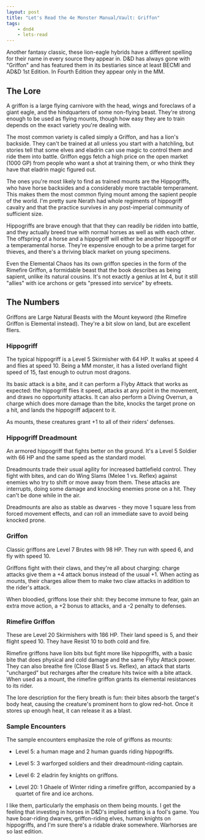 ```yaml
---
layout: post
title: "Let's Read the 4e Monster Manual/Vault: Griffon"
tags:
    - dnd4
    - lets-read
---
```


Another fantasy classic, these lion-eagle hybrids have a different spelling for
their name in every source they appear in. D&D has always gone with "Griffon"
and has featured them in its bestiaries since at least BECMI and AD&D 1st
Edition. In Fourth Edition they appear only in the MM.

## The Lore

A griffon is a large flying carnivore with the head, wings and foreclaws of a
giant eagle, and the hindquarters of some non-flying beast. They're strong
enough to be used as flying mounts, though how easy they are to train depends on
the exact variety you're dealing with.

The most common variety is called simply a Griffon, and has a lion's
backside. They can't be trained at all unless you start with a hatchling, but
stories tell that some elves and eladrin can use magic to control them and ride
them into battle. Griffon eggs fetch a high price on the open market (1000 GP)
from people who want a shot at training them, or who think they have that
eladrin magic figured out.

The ones you're most likely to find as trained mounts are the Hippogriffs, who
have horse backsides and a considerably more tractable temperament. This makes
them the most common flying mount among the sapient people of the world. I'm
pretty sure Nerath had whole regiments of hippogriff cavalry and that the
practice survives in any post-imperial community of sufficient size.

Hippogriffs are brave enough that that they can readily be ridden into battle,
and they actually breed true with normal horses as well as with each other. The
offspring of a horse and a hippogriff will either be another hippogriff or a
temperamental horse. They're expensive enough to be a prime target for thieves,
and there's a thriving black market on young specimens.

Even the Elemental Chaos has its own griffon species in the form of the Rimefire
Griffon, a formidable beast that the book describes as being sapient, unlike its
natural cousins. It's not exactly a genius at Int 4, but it still "allies" with
ice archons or gets "pressed into service" by efreets.

## The Numbers

Griffons are Large Natural Beasts with the Mount keyword (the Rimefire Griffon
is Elemental instead). They're a bit slow on land, but are excellent fliers.

### Hippogriff

The typical hippogriff is a Level 5 Skirmisher with 64 HP. It walks at speed 4
and flies at speed 10. Being a MM monster, it has a listed overland flight speed
of 15, fast enough to outrun most dragons.

Its basic attack is a bite, and it can perform a Flyby Attack that works as
expected: the hippogriff flies it speed, attacks at any point in the movement,
and draws no opportunity attacks. It can also perform a Diving Overrun, a charge
which does more damage than the bite, knocks the target prone on a hit, and
lands the hippogriff adjacent to it.

As mounts, these creatures grant +1 to all of their riders' defenses.

### Hippogriff Dreadmount

An armored hippogriff that fights better on the ground. It's a Level 5 Soldier
with 66 HP and the same speed as the standard model.

Dreadmounts trade their usual agility for increased battlefield control. They
fight with bites, and can do Wing Slams (Melee 1 vs. Reflex) against enemies who
try to shift or move away from them. These attacks are interrupts, doing some
damage and knocking enemies prone on a hit. They can't be done while in the air.

Dreadmounts are also as stable as dwarves - they move 1 square less from forced
movement effects, and can roll an immediate save to avoid being knocked prone.

### Griffon

Classic griffons are Level 7 Brutes with 98 HP. They run with speed 6, and fly
with speed 10.

Griffons fight with their claws, and they're all about charging: charge attacks
give them a +4 attack bonus instead of the usual +1. When acting as mounts,
their charges allow them to make two claw attacks in addition to the rider's
attack.

When bloodied, griffons lose their shit: they become immune to fear, gain an
extra move action, a +2 bonus to attacks, and a -2 penalty to defenses.

### Rimefire Griffon

These are Level 20 Skirmishers with 186 HP. Their land speed is 5, and their
flight speed 10. They have Resist 10 to both cold and fire.

Rimefire griffons have lion bits but fight more like hippogriffs, with a basic
bite that does physical and cold damage and the same Flyby Attack power. They
can also breathe fire (Close Blast 5 vs. Reflex), an attack that starts
"uncharged" but recharges after the creature hits twice with a bite attack. When
used as a mount, the rimefire griffon grants its elemental resistances to its
rider.

The lore description for the fiery breath is fun: their bites absorb the
target's body heat, causing the creature's prominent horn to glow red-hot. Once
it stores up enough heat, it can release it as a blast.

### Sample Encounters

The sample encounters emphasize the role of griffons as mounts:

- Level 5: a human mage and 2 human guards riding hippogriffs.

- Level 5: 3 warforged soldiers and their dreadmount-riding captain.

- Level 6: 2 eladrin fey knights on griffons.

- Level 20: 1 Ghaele of Winter riding a rimefire griffon, accompanied by a
  quartet of fire and ice archons.

I like them, particularly the emphasis on them being mounts. I get the feeling
that investing in horses in D&D's implied setting is a fool's game. You have
boar-riding dwarves, griffon-riding elves, human knights on hippogriffs, and I'm
sure there's a ridable drake somewhere. Warhorses are so last edition.
